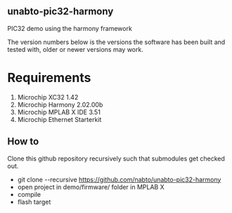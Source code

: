 ## unabto-pic32-harmony
PIC32 demo using the harmony framework


The version numbers below is the versions the software has been built
and tested with, older or newer versions may work.

# Requirements
  1. Microchip XC32 1.42
  2. Microchip Harmony 2.02.00b
  3. Microchip MPLAB X IDE 3.51
  4. Microchip Ethernet Starterkit


## How to

Clone this github repository recursively such that submodules get checked out.

  * git clone --recursive https://github.com/nabto/unabto-pic32-harmony
  * open project in demo/firmware/ folder in MPLAB X
  * compile 
  * flash target



